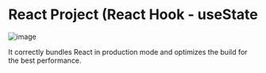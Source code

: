 # React Project (React Hook - useState

![image](https://user-images.githubusercontent.com/90147636/178438972-cc9ba30b-95fc-4507-b2ba-0df095bc9ee6.png)

It correctly bundles React in production mode and optimizes the build for the best performance.
